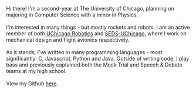 Hi there! I'm a second-year at The University of Chicago, planning on majoring in Computer Science with a minor in Physics.
<br><br>
I'm interested in many things - but mostly rockets and robots. I am an active member of both [UChicago Robotics](https://uchicagorobotics.webflow.io/) and [SEDS-UChicago](https://seds.org/), where I work on mechanical design and flight avionics respectively.
<br><br>
As it stands, I've written in many programming languages - most significantly: C, Javascript, Python and Java.
Outside of writing code, I play bass and previously captained both the Mock Trial and Speech & Debate teams at my high school.
<br><br>
View my Github [here](https://github.com/knightss27).